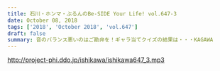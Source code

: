 ```yaml
---
title: 石川・ホンマ・ぶるんのBe-SIDE Your Life! vol.647-3
date: October 08, 2018
tags: ['2018', 'October 2018', 'vol.647']
draft: false
summary: 音のバランス悪いのはご勘弁を！ギャラ当てクイズの結果は・・・KAGAWA
---
```


http://project-phi.ddo.jp/ishikawa/ishikawa647_3.mp3
